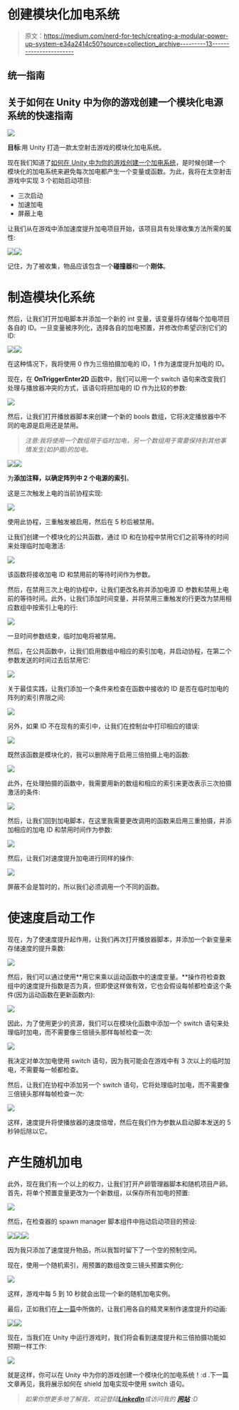 # 创建模块化加电系统

> 原文：<https://medium.com/nerd-for-tech/creating-a-modular-power-up-system-e34a2414c50?source=collection_archive---------13----------------------->

## 统一指南

## 关于如何在 Unity 中为你的游戏创建一个模块化电源系统的快速指南

![](img/66d9cd242aa7d7a0ed8b168dd166b766.png)

**目标**:用 Unity 打造一款太空射击游戏的模块化加电系统。

现在我们知道了[如何在 Unity 中为你的游戏创建一个加电系统](/nerd-for-tech/creating-a-power-up-for-your-game-in-unity-6810d73376a1)，是时候创建一个模块化的加电系统来避免每次加电都产生一个变量或函数。为此，我将在太空射击游戏中实现 3 个初始启动项目:

*   三次启动
*   加速加电
*   屏蔽上电

让我们从在游戏中添加速度提升加电项目开始，该项目具有处理收集方法所需的属性:

![](img/4711048ab3662484ab789c761d10dbab.png)![](img/6868e8dc76d97ca8e5a4dc3b98897053.png)

记住，为了被收集，物品应该包含一个**碰撞器**和一个**刚体**。

# 制造模块化系统

然后，让我们打开加电脚本并添加一个新的 int 变量，该变量将存储每个加电项目各自的 ID。一旦变量被序列化，选择各自的加电预置，并修改你希望识别它们的 ID:

![](img/66ca8033b55fba3f7bec348bb52577de.png)![](img/d6223dcc2ce438dbc5f187ebec92ef3e.png)

在这种情况下，我将使用 0 作为三倍拍摄加电的 ID，1 作为速度提升加电的 ID。

现在，在 **OnTriggerEnter2D** 函数中，我们可以用一个 switch 语句来改变我们处理与播放器冲突的方式，该语句将把加电的 ID 作为比较的参数:

![](img/2be9356b05c50d905ad4ec48c0abce61.png)

然后，让我们打开播放器脚本来创建一个新的 bools 数组，它将决定播放器中不同的电源是启用还是禁用。

> *注意:我将使用一个数组用于临时加电，另一个数组用于需要保持到其他事情发生(如护盾)的加电。*

![](img/91cec40b42de8886512660961e9361d4.png)![](img/533cf84732b69ce4b09901cba30603ec.png)

为**添加注释，以确定阵列中 2 个电源的索引**。

这是三次触发上电的当前协程实现:

![](img/ef6f410471b646d3cb05ea2198cdc764.png)

使用此协程，三重触发被启用，然后在 5 秒后被禁用。

让我们创建一个模块化的公共函数，通过 ID 和在协程中禁用它们之前等待的时间来处理临时加电激活:

![](img/71622d21a35e6c07a99bfba7bc6fed84.png)

该函数将接收加电 ID 和禁用前的等待时间作为参数。

然后，在禁用三次上电的协程中，让我们更改名称并添加电源 ID 参数和禁用上电前的等待时间。此外，让我们添加时间变量，并将禁用三重触发的行更改为禁用相应数组中按索引上电的行:

![](img/2da82e2ccf7ca136e80e752558d78569.png)

一旦时间参数结束，临时加电将被禁用。

然后，在公共函数中，让我们启用数组中相应的索引加电，并启动协程，在第二个参数发送的时间过去后禁用它:

![](img/bca3a229666e8df9ba50a473d109b166.png)

关于最佳实践，让我们添加一个条件来检查在函数中接收的 ID 是否在临时加电的阵列的索引界限之间:

![](img/e5e6b7f319b603ca5ebdc07ea4f27e0d.png)

另外，如果 ID 不在现有的索引中，让我们在控制台中打印相应的错误:

![](img/7405e85748f413d4aab64e1054cb7f26.png)

既然该函数是模块化的，我可以删除用于启用三倍拍摄上电的函数:

![](img/7747c416a762d9487b4127329d1a9d5f.png)

此外，在处理拍摄的函数中，我需要用新的数组和相应的索引来更改表示三次拍摄激活的条件:

![](img/871d1c01036518de45bc29a227000d4e.png)

然后，让我们回到加电脚本，在这里我需要更改调用的函数来启用三重拍摄，并添加相应的加电 ID 和禁用时间作为参数:

![](img/3d0857d41a82ec7038751a71e8dd2718.png)

然后，让我们对速度提升加电进行同样的操作:

![](img/d17acfd630b66adef8ad86935c79d405.png)

屏蔽不会是暂时的，所以我们必须调用一个不同的函数。

# 使速度启动工作

现在，为了使速度提升起作用，让我们再次打开播放器脚本，并添加一个新变量来存储速度的提升乘数:

![](img/d7ddb1c1e26599cc2f1ea3a29f1bf0b2.png)

然后，我们可以通过使用**用它来乘以运动函数中的速度变量。**操作符检查数组中的速度提升指数是否为真，但即使这样做有效，它也会假设每帧都检查这个条件(因为运动函数在更新函数内):

![](img/e886dd44800201dc794c0e7c11b47547.png)

因此，为了使用更少的资源，我们可以在模块化函数中添加一个 switch 语句来处理临时加电，而不需要像三倍镜头那样每帧检查一次:

![](img/8e409684679b13d2618e1d46610e1c5c.png)

我决定对单次加电使用 switch 语句，因为我可能会在游戏中有 3 次以上的临时加电，不需要每一帧都检查。

然后，让我们在协程中添加另一个 switch 语句，它将处理临时加电，而不需要像三倍镜头那样每帧检查一次:

![](img/30419df3e7318fb968c9c7bcea022102.png)

这样，速度提升将使播放器的速度倍增，然后在我们作为参数从启动脚本发送的 5 秒钟后除以它。

# 产生随机加电

此外，现在我们有一个以上的权力，让我们打开产卵管理器脚本和随机项目产卵。首先，将单个预置变量更改为一个新数组，以保存所有加电的预置:

![](img/c4dfed564d29f38dcfe81e1f2c830a5c.png)

然后，在检查器的 spawn manager 脚本组件中拖动启动项目的预设:

![](img/18073fc755637ecf8c56f033ff58fe9c.png)![](img/ff37cc47ab7cbbc1ed2b9f5319abfb56.png)![](img/9139e47d991dcda56ca63c0a80a14505.png)

因为我只添加了速度提升物品，所以我暂时留下了一个空的预制空间。

现在，使用一个随机索引，用预置的数组改变三镜头预置实例化:

![](img/d5551c97655952ba0133daf0e6acc754.png)

这样，游戏中每 5 到 10 秒就会出现一个新的随机加电实例。

最后，正如我们在[上一篇](/nerd-for-tech/animating-sprites-in-unity-9d02762bde96)中所做的，让我们用各自的精灵来制作速度提升的动画:

![](img/3e047b26c45d11c526506cfb263c48e7.png)![](img/be9de7b60a8da36da713a864a16f68f9.png)

现在，当我们在 Unity 中运行游戏时，我们将会看到速度提升和三倍拍摄功能如预期一样工作:

![](img/6d29f4f7365a14e67f4c8933f463b391.png)

就是这样，你可以在 Unity 中为你的游戏创建一个模块化的加电系统！:d .下一篇文章再见，我将展示如何在 shield 加电实现中使用 switch 语句。

> *如果你想更多地了解我，欢迎登陆*[***LinkedIn***](https://www.linkedin.com/in/fas444/)**或访问我的* [***网站***](http://fernandoalcasan.com/) *:D**